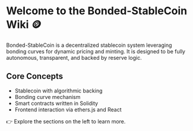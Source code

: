 # Welcome to the Bonded-StableCoin Wiki 🪙

Bonded-StableCoin is a decentralized stablecoin system leveraging bonding curves for dynamic pricing and minting. It is designed to be fully autonomous, transparent, and backed by reserve logic.

## Core Concepts

- Stablecoin with algorithmic backing
- Bonding curve mechanism
- Smart contracts written in Solidity
- Frontend interaction via ethers.js and React

👉 Explore the sections on the left to learn more.

